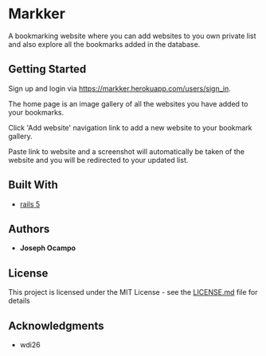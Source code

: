 
# Markker

A bookmarking website where you can add websites to you own private list and also explore all the bookmarks added in the database.

## Getting Started

Sign up and login via https://markker.herokuapp.com/users/sign_in.

The home page is an image gallery of all the websites you have added to your bookmarks.

Click 'Add website' navigation link to add a new website to your bookmark gallery.

Paste link to website and a screenshot will automatically be taken of the website and you will be redirected to your updated list.


## Built With

* [rails 5](http://rubyonrails.org//)



## Authors

* **Joseph Ocampo**

## License

This project is licensed under the MIT License - see the [LICENSE.md](LICENSE.md) file for details

## Acknowledgments

* wdi26
